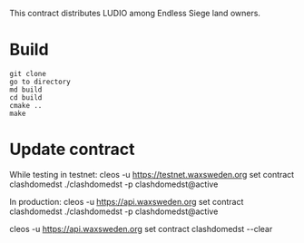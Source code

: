 This contract distributes LUDIO among Endless Siege land owners.

# Build

```cd <smart_contract_directory>
git clone
go to directory
md build
cd build
cmake ..
make
```

# Update contract

While testing in testnet:
cleos -u https://testnet.waxsweden.org set contract clashdomedst ./clashdomedst -p clashdomedst@active

In production:
cleos -u https://api.waxsweden.org set contract clashdomedst ./clashdomedst -p clashdomedst@active

cleos -u https://api.waxsweden.org set contract clashdomedst --clear